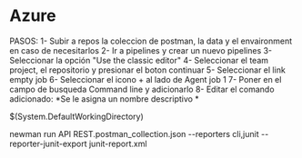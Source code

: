 Azure
=====
PASOS:
1-  Subir a repos la coleccion de postman, la data y el envaironment en caso de necesitarlos
2- Ir a pipelines y crear un nuevo pipelines
3- Seleccionar la opción "Use the classic editor"
4- Seleccionar el team project, el repositorio y presionar el boton continuar
5- Seleccionar el link empty job
6- Seleccionar el icono + al lado de Agent job 1
7- Poner en el campo de busqueda Command line y adicionarlo
8- Editar el comando adicionado:
    *Se le asigna un nombre descriptivo
    *

$(System.DefaultWorkingDirectory)

newman run API REST.postman_collection.json --reporters cli,junit --reporter-junit-export junit-report.xml